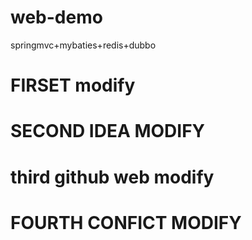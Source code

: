 # web-demo
springmvc+mybaties+redis+dubbo
# FIRSET modify
# SECOND IDEA MODIFY
# third github web modify

# FOURTH CONFICT MODIFY